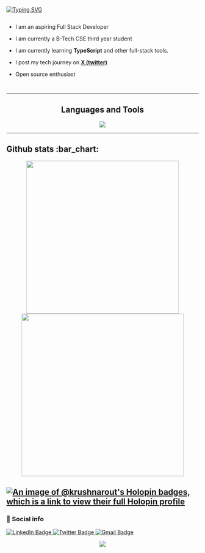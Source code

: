 <div>
  <a href="https://git.io/typing-svg"><img src="https://readme-typing-svg.demolab.com?font=Fira+Code&weight=6000&size=28&duration=5304&pause=1000&color36BCF7FF&background=FFD22800&center=true&vCenter=true&width=850&lines=Hello,+I'm+Krushna,+Welcome+to+My+Profile!+;I+am+a+Full+Stack+Developer+;Always+learning+new+things" alt="Typing SVG" /></a>
</div>

<div style="display:flex">
  
- I am an aspiring Full Stack Developer

- I am currently a B-Tech CSE third year student

- I am currently learning **TypeScript** and other full-stack tools.

- I post my tech journey on [**X (twitter)**](https://x.com/Krushnarout_)

- Open source enthusiast

</div>

---

<h2 align="center">Languages and Tools</h2>
<p align="center"> 
  <img src="https://skillicons.dev/icons?i=react,js,typescript,cpp,mongodb,nodejs,express,jquery,postgres,html,css,git,github,vscode,bootstrap,tailwind&perline=8">
</p>

---

<h2>Github stats :bar_chart:</h2>

<p align="center">
  <img width="400" src="https://github-readme-stats.vercel.app/api?username=krushnarout&count_private=true&show_icons=true&theme=react" />
  <img width="425" src="https://streak-stats.demolab.com/?user=krushnarout&theme=react" />
</p>

[![An image of @krushnarout's Holopin badges, which is a link to view their full Holopin profile](https://holopin.me/krushnarout)](https://holopin.io/@krushnarout)
---

### 🔗 Social info

<div id="badges">
    <a href="https://www.linkedin.com/in/krushnakantarout/">
    <img src="https://img.shields.io/badge/LinkedIn-blue?style=for-the-badge&logo=linkedin&logoColor=white" alt="LinkedIn Badge"/>
    </a>
    <a href="https://twitter.com/Krushnarout_">
     <img src="https://img.shields.io/badge/Twitter-black?style=for-the-badge&logo=X&logoColor=white" alt="Twitter Badge"/>
    </a>
    <a href="https://mail.google.com/mail/u/0/?fs=1&tf=cm&to=krushnakantarout44@gmail.com">
    <img src="https://img.shields.io/badge/Gmail-D14836?style=for-the-badge&logo=gmail&logoColor=white" alt="Gmail Badge"/>
    </a>
</div>

<p align="center">
  <img src="https://capsule-render.vercel.app/api?type=waving&color=gradient&height=65&section=footer"/>
</p>
